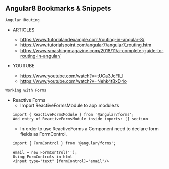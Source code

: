 ## Angular8 Bookmarks & Snippets

```
Angular Routing
```
* ARTICLES
  * https://www.tutorialandexample.com/routing-in-angular-8/
  * https://www.tutorialspoint.com/angular7/angular7_routing.htm
  * https://www.smashingmagazine.com/2018/11/a-complete-guide-to-routing-in-angular/
  
* YOUTUBE  
  * https://www.youtube.com/watch?v=tUCa3JcFILI
  * https://www.youtube.com/watch?v=Nehk4tBxD4o
  
```
Working with Forms
```
* Reactive Forms
  * Import ReactiveFormsModule to app.module.ts
  ```
  import { ReactiveFormsModule } from '@angular/forms';
  Add entry of ReactiveFormsModule inside imports: [] section
  ```
  * In order to use ReactiveForms a Component need to declare form fields as FormControl,
  ```
  import { FormControl } from '@angular/forms';

  email = new FormControl('');
  Using FormControls in html
  <input type="text" [formControl]="email"/>
 ```
